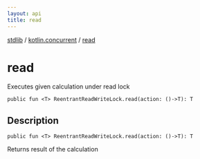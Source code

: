 ```yaml
---
layout: api
title: read
---
```

[stdlib](../index.html) / [kotlin.concurrent](index.html) / [read](read.html)

# read
Executes given calculation under read lock
```
public fun <T> ReentrantReadWriteLock.read(action: ()->T): T
```
## Description
```
public fun <T> ReentrantReadWriteLock.read(action: ()->T): T
```
Returns result of the calculation

